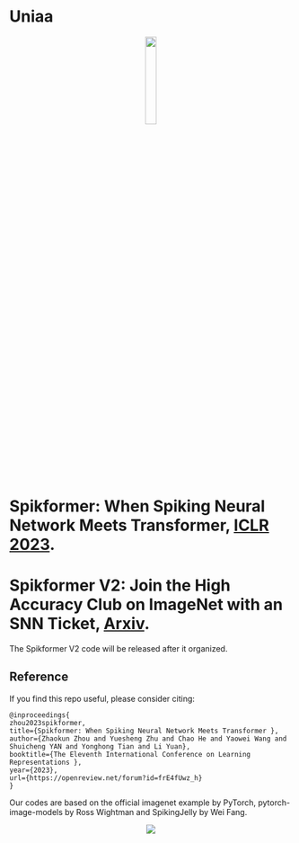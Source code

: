 # Uniaa
<p align="center">
<img src="https://github.com/ZK-Zhou/spikformer/blob/main/images/spikformer-logo.png" width="20%">
</p>

# Spikformer: When Spiking Neural Network Meets Transformer, [ICLR 2023](https://openreview.net/forum?id=frE4fUwz_h).
# Spikformer V2: Join the High Accuracy Club on ImageNet with an SNN Ticket, [Arxiv](https://arxiv.org/abs/2401.02020).
The Spikformer V2 code will be released after it organized.
## Reference
If you find this repo useful, please consider citing:
```
@inproceedings{
zhou2023spikformer,
title={Spikformer: When Spiking Neural Network Meets Transformer },
author={Zhaokun Zhou and Yuesheng Zhu and Chao He and Yaowei Wang and Shuicheng YAN and Yonghong Tian and Li Yuan},
booktitle={The Eleventh International Conference on Learning Representations },
year={2023},
url={https://openreview.net/forum?id=frE4fUwz_h}
}
```
Our codes are based on the official imagenet example by PyTorch, pytorch-image-models by Ross Wightman and SpikingJelly by Wei Fang.

<p align="center">
<img src="https://github.com/ZK-Zhou/spikformer/blob/main/images/overview01.png">
</p>
